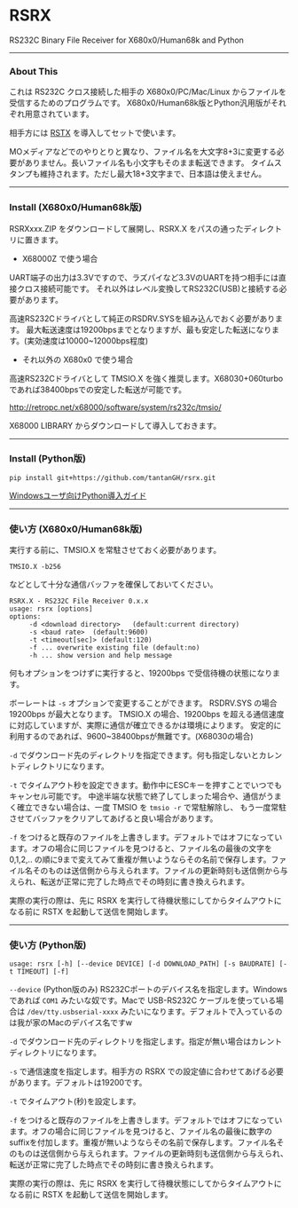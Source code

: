 # RSRX

RS232C Binary File Receiver for X680x0/Human68k and Python

---

### About This

これは RS232C クロス接続した相手の X680x0/PC/Mac/Linux からファイルを受信するためのプログラムです。
X680x0/Human68k版とPython汎用版がそれぞれ用意されています。

相手方には [RSTX](https://github.com/tantanGH/rstx/) を導入してセットで使います。

MOメディアなどでのやりとりと異なり、ファイル名を大文字8+3に変更する必要がありません。長いファイル名も小文字もそのまま転送できます。
タイムスタンプも維持されます。ただし最大18+3文字まで、日本語は使えません。

---

### Install (X680x0/Human68k版)

RSRXxxx.ZIP をダウンロードして展開し、RSRX.X をパスの通ったディレクトリに置きます。


- X68000Z で使う場合

UART端子の出力は3.3Vですので、ラズパイなど3.3VのUARTを持つ相手には直接クロス接続可能です。
それ以外はレベル変換してRS232C(USB)と接続する必要があります。

高速RS232Cドライバとして純正のRSDRV.SYSを組み込んでおく必要があります。
最大転送速度は19200bpsまでとなりますが、最も安定した転送になります。(実効速度は10000~12000bps程度)

- それ以外の X680x0 で使う場合

高速RS232Cドライバとして TMSIO.X を強く推奨します。X68030+060turboであれば38400bpsでの安定した転送が可能です。

http://retropc.net/x68000/software/system/rs232c/tmsio/

X68000 LIBRARY からダウンロードして導入しておきます。

---

### Install (Python版)

    pip install git+https://github.com/tantanGH/rsrx.git

[Windowsユーザ向けPython導入ガイド](https://github.com/tantanGH/distribution/blob/main/windows_python_for_x68k.md)

---

### 使い方 (X680x0/Human68k版)

実行する前に、TMSIO.X を常駐させておく必要があります。

    TMSIO.X -b256

などとして十分な通信バッファを確保しておいてください。

    RSRX.X - RS232C File Receiver 0.x.x
    usage: rsrx [options]
    options:
         -d <download directory>   (default:current directory)
         -s <baud rate>  (default:9600)
         -t <timeout[sec]> (default:120)
         -f ... overwrite existing file (default:no)
         -h ... show version and help message

何もオプションをつけずに実行すると、19200bps で受信待機の状態になります。

ボーレートは `-s` オプションで変更することができます。
RSDRV.SYS の場合 19200bps が最大となります。
TMSIO.X の場合、19200bps を超える通信速度に対応していますが、実際に通信が確立できるかは環境によります。
安定的に利用するのであれば、9600~38400bpsが無難です。(X68030の場合)

`-d` でダウンロード先のディレクトリを指定できます。何も指定しないとカレントディレクトリになります。

`-t` でタイムアウト秒を設定できます。動作中にESCキーを押すことでいつでもキャンセル可能です。
中途半端な状態で終了してしまった場合や、通信がうまく確立できない場合は、一度 TMSIO を `tmsio -r` で常駐解除し、
もう一度常駐させてバッファをクリアしてあげると良い場合があります。

`-f` をつけると既存のファイルを上書きします。デフォルトではオフになっています。オフの場合に同じファイルを見つけると、ファイル名の最後の文字を0,1,2,.. の順に9まで変えてみて重複が無いようならその名前で保存します。ファイル名そのものは送信側から与えられます。ファイルの更新時刻も送信側から与えられ、転送が正常に完了した時点でその時刻に書き換えられます。

実際の実行の際は、先に RSRX を実行して待機状態にしてからタイムアウトになる前に RSTX を起動して送信を開始します。

---

### 使い方 (Python版)

    usage: rsrx [-h] [--device DEVICE] [-d DOWNLOAD_PATH] [-s BAUDRATE] [-t TIMEOUT] [-f]

`--device` (Python版のみ) RS232Cポートのデバイス名を指定します。Windowsであれば `COM1` みたいな奴です。Macで USB-RS232C ケーブルを使っている場合は `/dev/tty.usbserial-xxxx` みたいになります。デフォルトで入っているのは我が家のMacのデバイス名ですw

`-d` でダウンロード先のディレクトリを指定します。指定が無い場合はカレントディレクトリになります。

`-s` で通信速度を指定します。相手方の RSRX での設定値に合わせてあげる必要があります。デフォルトは19200です。

`-t` でタイムアウト(秒)を設定します。

`-f` をつけると既存のファイルを上書きします。デフォルトではオフになっています。オフの場合に同じファイルを見つけると、ファイル名の最後に数字のsuffixを付加します。重複が無いようならその名前で保存します。ファイル名そのものは送信側から与えられます。ファイルの更新時刻も送信側から与えられ、転送が正常に完了した時点でその時刻に書き換えられます。

実際の実行の際は、先に RSRX を実行して待機状態にしてからタイムアウトになる前に RSTX を起動して送信を開始します。

